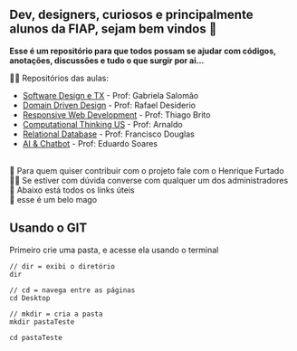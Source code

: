 ## Dev, designers, curiosos e principalmente alunos da FIAP, sejam bem vindos 👋

**Esse é um repositório para que todos possam se ajudar com códigos, anotações, discussões e tudo o que surgir por ai...**

🙋‍♀️ Repositórios das aulas:  
  - [Software Design e TX](https://iae.com) - Prof: Gabriela Salomão
  - [Domain Driven Design](https://iae.com) - Prof: Rafael Desiderio
  - [Responsive Web Development](https://iae.com) - Prof: Thiago Brito
  - [Computational Thinking US](https://iae.com) - Prof: Arnaldo 
  - [Relational Database](https://iae.com) - Prof: Francisco Douglas
  - [AI & Chatbot](https://iae.com) - Prof: Eduardo Soares
<br>
🌈 Para quem quiser contribuir com o projeto fale com o Henrique Furtado <br>
👩‍💻 Se estiver com dúvida converse com qualquer um dos administradores <br>
🍿 Abaixo está todos os links úteis<br>
🧙 esse é um belo mago

## Usando o GIT
Primeiro crie uma pasta, e acesse ela usando o terminal

```
// dir = exibi o diretório
dir

// cd = navega entre as páginas 
cd Desktop

// mkdir = cria a pasta
mkdir pastaTeste

cd pastaTeste
``` 

